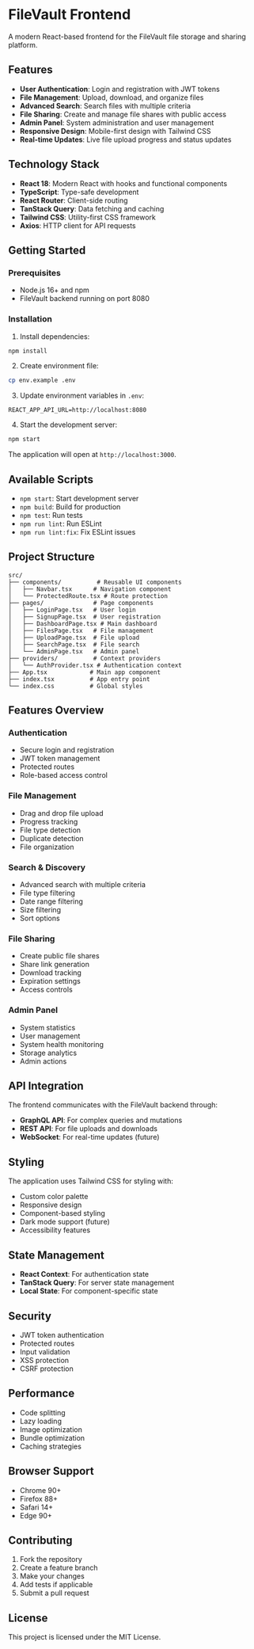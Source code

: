 # FileVault Frontend

A modern React-based frontend for the FileVault file storage and sharing platform.

## Features

- **User Authentication**: Login and registration with JWT tokens
- **File Management**: Upload, download, and organize files
- **Advanced Search**: Search files with multiple criteria
- **File Sharing**: Create and manage file shares with public access
- **Admin Panel**: System administration and user management
- **Responsive Design**: Mobile-first design with Tailwind CSS
- **Real-time Updates**: Live file upload progress and status updates

## Technology Stack

- **React 18**: Modern React with hooks and functional components
- **TypeScript**: Type-safe development
- **React Router**: Client-side routing
- **TanStack Query**: Data fetching and caching
- **Tailwind CSS**: Utility-first CSS framework
- **Axios**: HTTP client for API requests

## Getting Started

### Prerequisites

- Node.js 16+ and npm
- FileVault backend running on port 8080

### Installation

1. Install dependencies:
```bash
npm install
```

2. Create environment file:
```bash
cp env.example .env
```

3. Update environment variables in `.env`:
```
REACT_APP_API_URL=http://localhost:8080
```

4. Start the development server:
```bash
npm start
```

The application will open at `http://localhost:3000`.

## Available Scripts

- `npm start`: Start development server
- `npm build`: Build for production
- `npm test`: Run tests
- `npm run lint`: Run ESLint
- `npm run lint:fix`: Fix ESLint issues

## Project Structure

```
src/
├── components/          # Reusable UI components
│   ├── Navbar.tsx      # Navigation component
│   └── ProtectedRoute.tsx # Route protection
├── pages/              # Page components
│   ├── LoginPage.tsx   # User login
│   ├── SignupPage.tsx  # User registration
│   ├── DashboardPage.tsx # Main dashboard
│   ├── FilesPage.tsx   # File management
│   ├── UploadPage.tsx  # File upload
│   ├── SearchPage.tsx  # File search
│   └── AdminPage.tsx   # Admin panel
├── providers/          # Context providers
│   └── AuthProvider.tsx # Authentication context
├── App.tsx            # Main app component
├── index.tsx          # App entry point
└── index.css          # Global styles
```

## Features Overview

### Authentication
- Secure login and registration
- JWT token management
- Protected routes
- Role-based access control

### File Management
- Drag and drop file upload
- Progress tracking
- File type detection
- Duplicate detection
- File organization

### Search & Discovery
- Advanced search with multiple criteria
- File type filtering
- Date range filtering
- Size filtering
- Sort options

### File Sharing
- Create public file shares
- Share link generation
- Download tracking
- Expiration settings
- Access controls

### Admin Panel
- System statistics
- User management
- System health monitoring
- Storage analytics
- Admin actions

## API Integration

The frontend communicates with the FileVault backend through:

- **GraphQL API**: For complex queries and mutations
- **REST API**: For file uploads and downloads
- **WebSocket**: For real-time updates (future)

## Styling

The application uses Tailwind CSS for styling with:

- Custom color palette
- Responsive design
- Component-based styling
- Dark mode support (future)
- Accessibility features

## State Management

- **React Context**: For authentication state
- **TanStack Query**: For server state management
- **Local State**: For component-specific state

## Security

- JWT token authentication
- Protected routes
- Input validation
- XSS protection
- CSRF protection

## Performance

- Code splitting
- Lazy loading
- Image optimization
- Bundle optimization
- Caching strategies

## Browser Support

- Chrome 90+
- Firefox 88+
- Safari 14+
- Edge 90+

## Contributing

1. Fork the repository
2. Create a feature branch
3. Make your changes
4. Add tests if applicable
5. Submit a pull request

## License

This project is licensed under the MIT License.





